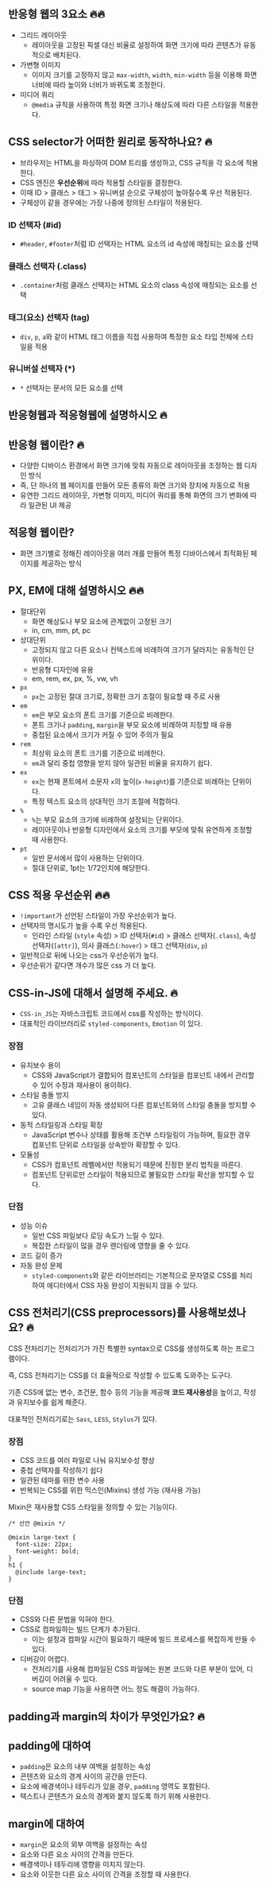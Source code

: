 ## 반응형 웹의 3요소 🔥🔥

- 그리드 레이아웃
  - 레이아웃을 고정된 픽셀 대신 비율로 설정하여 화면 크기에 따라 콘텐츠가 유동적으로 배치된다.
- 가변형 이미지
  - 이미지 크기를 고정하지 않고 `max-width`, `width`, `min-width` 등을 이용해 화면 너비에 따라 높이와 너비가 바뀌도록 조정한다.
- 미디어 쿼리
  - `@media` 규칙을 사용하여 특정 화면 크기나 해상도에 따라 다른 스타일을 적용한다.

## CSS selector가 어떠한 원리로 동작하나요? 🔥

- 브라우저는 HTML을 파싱하여 DOM 트리를 생성하고, CSS 규칙을 각 요소에 적용한다.
- CSS 엔진은 **우선순위**에 따라 적용할 스타일을 결정한다.
- 이때 ID > 클래스 > 태그 > 유니버설 순으로 구체성이 높아질수록 우선 적용된다.
- 구체성이 같을 경우에는 가장 나중에 정의된 스타일이 적용된다.

### ID 선택자 (#id)

- `#header`, `#footer`처럼 ID 선택자는 HTML 요소의 id 속성에 매칭되는 요소를 선택

### 클래스 선택자 (.class)

- `.container`처럼 클래스 선택자는 HTML 요소의 class 속성에 매칭되는 요소를 선택

### 태그(요소) 선택자 (tag)

- `div`, `p`, `a`와 같이 HTML 태그 이름을 직접 사용하여 특정한 요소 타입 전체에 스타일을 적용

### 유니버설 선택자 (\*)

- `*` 선택자는 문서의 모든 요소를 선택

## 반응형웹과 적응형웹에 설명하시오 🔥

## 반응형 웹이란? 🔥

- 다양한 디바이스 환경에서 화면 크기에 맞춰 자동으로 레이아웃을 조정하는 웹 디자인 방식
- 즉, 단 하나의 웹 페이지를 만들어 모든 종류의 화면 크기와 장치에 자동으로 적용
- 유연한 그리드 레이아웃, 가변형 이미지, 미디어 쿼리를 통해 화면의 크기 변화에 따라 일관된 UI 제공

## 적응형 웹이란?

- 화면 크기별로 정해진 레이아웃을 여러 개를 만들어 특정 디바이스에서 최적화된 페이지를 제공하는 방식

## PX, EM에 대해 설명하시오 🔥🔥

- 절대단위
  - 화면 해상도나 부모 요소에 관계없이 고정된 크기
  - in, cm, mm, pt, pc
- 상대단위
  - 고정되지 않고 다른 요소나 컨텍스트에 비례하여 크기가 달라지는 유동적인 단위이다.
  - 반응형 디자인에 유용
  - em, rem, ex, px, %, vw, vh
- `px`
  - `px`는 고정된 절대 크기로, 정확한 크기 조절이 필요할 때 주로 사용
- `em`
  - `em`은 부모 요소의 폰트 크기를 기준으로 비례한다.
  - 폰트 크기나 `padding`, `margin`을 부모 요소에 비례하여 지정할 때 유용
  - 중첩된 요소에서 크기가 커질 수 있어 주의가 필요
- `rem`
  - 최상위 요소의 폰트 크기를 기준으로 비례한다.
  - `em`과 달리 중첩 영향을 받지 않아 일관된 비율을 유지하기 쉽다.
- `ex`
  - `ex`는 현재 폰트에서 소문자 `x`의 높이(`x-height`)를 기준으로 비례하는 단위이다.
  - 특정 텍스트 요소의 상대적인 크기 조절에 적합하다.
- `%`
  - `%`는 부모 요소의 크기에 비례하여 설정되는 단위이다.
  - 레이아웃이나 반응형 디자인에서 요소의 크기를 부모에 맞춰 유연하게 조정할 때 사용한다.
- `pt`
  - 일반 문서에서 많이 사용하는 단위이다.
  - 절대 단위로, 1pt는 1/72인치에 해당한다.

## CSS 적용 우선순위 🔥🔥

- `!important`가 선언된 스타일이 가장 우선순위가 높다.
- 선택자의 명시도가 높을 수록 우선 적용된다.
  - 인라인 스타일 (`style` 속성) > ID 선택자(`#id`) > 클래스 선택자(`.class`), 속성 선택자(`[attr]`), 의사 클래스(`:hover`) > 태그 선택자(`div`, `p`)
- 일반적으로 뒤에 나오는 css가 우선순위가 높다.
- 우선순위가 같다면 개수가 많은 css 가 더 높다.

## CSS-in-JS에 대해서 설명해 주세요. 🔥

- `CSS-in_JS`는 자바스크립트 코드에서 css를 작성하는 방식이다.
- 대표적인 라이브러리로 `styled-components`, `Emotion` 이 있다.

### 장점

- 유지보수 용이
  - CSS와 JavaScript가 결합되어 컴포넌트의 스타일을 컴포넌트 내에서 관리할 수 있어 수정과 재사용이 용이하다.
- 스타일 충돌 방지
  - 고유 클래스 네임이 자동 생성되어 다른 컴포넌트와의 스타일 충돌을 방지할 수 있다.
- 동적 스타일링과 스타일 확장
  - JavaScript 변수나 상태를 활용해 조건부 스타일링이 가능하며, 필요한 경우 컴포넌트 단위로 스타일을 상속받아 확장할 수 있다.
- 모듈성
  - CSS가 컴포넌트 레벨에서만 적용되기 때문에 진정한 분리 법칙을 따른다.
  - 컴포넌트 단위로만 스타일이 적용되므로 불필요한 스타일 확산을 방지할 수 있다.

### 단점

- 성능 이슈
  - 일반 CSS 파일보다 로딩 속도가 느릴 수 있다.
  - 복잡한 스타일이 많을 경우 렌더링에 영향을 줄 수 있다.
- 코드 길이 증가
- 자동 완성 문제
  - `styled-components`와 같은 라이브러리는 기본적으로 문자열로 CSS를 처리하여 에디터에서 CSS 자동 완성이 지원되지 않을 수 있다.

## CSS 전처리기(CSS preprocessors)를 사용해보셨나요? 🔥

CSS 전처리기는 전처리기가 가진 특별한 syntax으로 CSS를 생성하도록 하는 프로그램이다.

즉, CSS 전처리기는 CSS를 더 효율적으로 작성할 수 있도록 도와주는 도구다.

기존 CSS에 없는 변수, 조건문, 함수 등의 기능을 제공해 **코드 재사용성**을 높이고, 작성과 유지보수를 쉽게 해준다.

대표적인 전처리기로는 `Sass`, `LESS`, `Stylus`가 있다.

### 장점

- CSS 코드를 여러 파일로 나눠 유지보수성 향상
- 중첩 선택자를 작성하기 쉽다
- 일관된 테마를 위한 변수 사용
- 반복되는 CSS를 위한 믹스인(Mixins) 생성 가능 (재사용 가능)

Mixin은 재사용할 CSS 스타일을 정의할 수 있는 기능이다.

```
/* 선언 @mixin */

@mixin large-text {
  font-size: 22px;
  font-weight: bold;
}
h1 {
  @include large-text;
}
```

### 단점

- CSS와 다른 문법을 익혀야 한다.
- CSS로 컴파일하는 빌드 단계가 추가된다.
  - 이는 설정과 컴파일 시간이 필요하기 때문에 빌드 프로세스를 복잡하게 만들 수 있다.
- 디버깅이 어렵다.
  - 전처리기를 사용해 컴파일된 CSS 파일에는 원본 코드와 다른 부분이 있어, 디버깅이 어려울 수 있다.
  - source map 기능을 사용하면 어느 정도 해결이 가능하다.

## padding과 margin의 차이가 무엇인가요? 🔥

## padding에 대하여

- `padding`은 요소의 내부 여백을 설정하는 속성
- 콘텐츠와 요소의 경계 사이의 공간을 만든다.
- 요소에 배경색이나 테두리가 있을 경우, `padding` 영역도 포함된다.
- 텍스트나 콘텐츠가 요소의 경계와 붙지 않도록 하기 위해 사용한다.

## margin에 대하여

- `margin`은 요소의 외부 여백을 설정하는 속성
- 요소와 다른 요소 사이의 간격을 만든다.
- 배경색이나 테두리에 영향을 미치지 않는다.
- 요소와 이웃한 다른 요소 사이의 간격을 조정할 때 사용한다.
